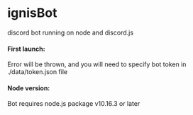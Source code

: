 # ignisBot
discord bot running on node and discord.js<br>

#### First launch:
Error will be thrown, and you will need to specify bot token in ./data/token.json file

#### Node version:
Bot requires node.js package v10.16.3 or later

